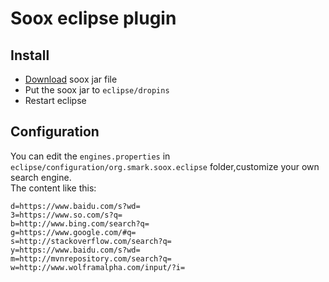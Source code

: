 # Soox eclipse plugin

## Install
* [Download](https://github.com/smarkm/devtools/releases) soox jar file
* Put the soox jar to `eclipse/dropins`
* Restart eclipse

## Configuration
You can edit the `engines.properties` in `eclipse/configuration/org.smark.soox.eclipse` folder,customize your own search engine.  
The content like this:  
  
	d=https://www.baidu.com/s?wd=
	3=https://www.so.com/s?q=
	b=http://www.bing.com/search?q=
	g=https://www.google.com/#q=
	s=http://stackoverflow.com/search?q=
	y=https://www.baidu.com/s?wd=
	m=http://mvnrepository.com/search?q=
	w=http://www.wolframalpha.com/input/?i=



